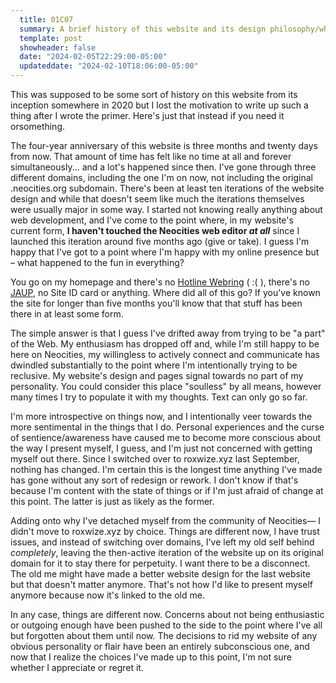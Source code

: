 ```yaml
---
  title: 01C07
  summary: A brief history of this website and its design philosophy/why it is the way it is. Voluntary Isolation.
  template: post
  showheader: false
  date: "2024-02-05T22:29:00-05:00"
  updateddate: "2024-02-10T18:06:00-05:00"
---
```


This was supposed to be some sort of history on this website from its inception somewhere in 2020 but I lost the motivation to write up such a thing after I wrote the primer. Here's just that instead if you need it orsomething.

The four-year anniversary of this website is three months and twenty days from now. That amount of time has felt like no time at all and forever simultaneously... and a lot's happened since then. I've gone through three different domains, including the one I'm on now, not including the original .neocities.org subdomain. There's been at least ten iterations of the website design and while that doesn't seem like much the iterations themselves were usually major in some way. I started not knowing really anything about web development, and I've come to the point where, in my website's current form, **I haven't touched the Neocities web editor _at all_** since I launched this iteration around five months ago (give or take). I guess I'm happy that I've got to a point where I'm happy with my online presence but &ndash; what happened to the fun in everything?

You go on my homepage and there's no [Hotline Webring](https://hotlinewebring.club) ( :( ), there's no [JAUP](https://www.geocities.ws/jaup/jaup.htm), no Site ID card or anything. Where did all of this go? If you've known the site for longer than five months you'll know that that stuff has been there in at least some form.

The simple answer is that I guess I've drifted away from trying to be "a part" of the Web. My enthusiasm has dropped off and, while I'm still happy to be here on Neocities, my willingless to actively connect and communicate has dwindled substantially to the point where I'm intentionally trying to be reclusive. My website's design and pages signal towards no part of my personality. You could consider this place "soulless" by all means, however many times I try to populate it with my thoughts. Text can only go so far.

I'm more introspective on things now, and I intentionally veer towards the more sentimental in the things that I do. Personal experiences and the curse of sentience/awareness have caused me to become more conscious about the way I present myself, I guess, and I'm just not concerned with getting myself out there. Since I switched over to roxwize.xyz last September, nothing has changed. I'm certain this is the longest time anything I've made has gone without any sort of redesign or rework. I don't know if that's because I'm content with the state of things or if I'm just afraid of change at this point. The latter is just as likely as the former.

Adding onto why I've detached myself from the community of Neocities&mdash; I didn't move to roxwize.xyz by choice. Things are different now, I have trust issues, and instead of switching over domains, I've left my old self behind _completely_, leaving the then-active iteration of the website up on its original domain for it to stay there for perpetuity. I want there to be a disconnect. The old me might have made a better website design for the last website but that doesn't matter anymore. That's not how I'd like to present myself anymore because now it's linked to the old me.

In any case, things are different now. Concerns about not being enthusiastic or outgoing enough have been pushed to the side to the point where I've all but forgotten about them until now. The decisions to rid my website of any obvious personality or flair have been an entirely subconscious one, and now that I realize the choices I've made up to this point, I'm not sure whether I appreciate or regret it.
